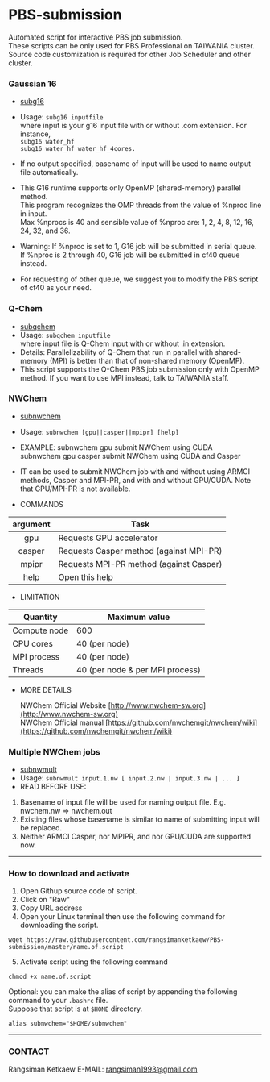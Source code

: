 # PBS-submission
Automated script for interactive PBS job submission. <br />
These scripts can be only used for PBS Professional on TAIWANIA cluster. <br />
Source code customization is required for other Job Scheduler and other cluster.

### Gaussian 16
* [subg16](subg16) 
* Usage: `subg16 inputfile` <br />
where input is your g16 input file with or without .com extension. For instance,  <br />
`subg16 water_hf` <br />
`subg16 water_hf water_hf_4cores.`
* If no output specified, basename of input will be used to name output file automatically.

* This G16 runtime supports only OpenMP (shared-memory) parallel method.  <br />
  This program recognizes the OMP threads from the value of %nproc line in input.  <br />
  Max %nprocs is 40 and sensible value of %nproc are: 1, 2, 4, 8, 12, 16, 24, 32, and 36.

* Warning: If %nproc is set to 1, G16 job will be submitted in serial queue.  <br />
           If %nproc is 2 through 40, G16 job will be submitted in cf40 queue instead.
* For requesting of other queue, we suggest you to modify the PBS script of cf40 as your need.


### Q-Chem
* [subqchem](subqchem)
* Usage: `subqchem inputfile` <br />
where input file is Q-Chem input with or without .in extension.
* Details: Parallelizability of Q-Chem that run in parallel with shared-memory (MPI) is better than that of non-shared memory (OpenMP).
* This script supports the Q-Chem PBS job submission only with OpenMP method. If you want to use MPI instead, talk to TAIWANIA staff.

### NWChem 
* [subnwchem](subnwchem)
* Usage: `subnwchem [gpu||casper||mpipr] [help]` <br />
* EXAMPLE: subnwchem gpu                submit NWChem using CUDA  <br />
           subnwchem gpu casper      submit NWChem using CUDA and Casper

* IT can be used to submit NWChem job with and without using ARMCI methods, Casper and MPI-PR, and with and without GPU/CUDA. Note that GPU/MPI-PR is not available.

* COMMANDS

| argument | Task |
| :---: | --- |
| gpu      | Requests GPU accelerator | 
| casper   | Requests Casper method (against MPI-PR) |
| mpipr    | Requests MPI-PR method (against Casper) | 
| help     | Open this help |

* LIMITATION

| Quantity | Maximum value |
| --- | --- |
| Compute node | 600 |
| CPU cores | 40 (per node) |
| MPI process | 40 (per node) |
| Threads | 40 (per node & per MPI process) |

* MORE DETAILS

   NWChem Official Website  [http://www.nwchem-sw.org](http://www.nwchem-sw.org)  <br />
   NWChem Official manual   [https://github.com/nwchemgit/nwchem/wiki](https://github.com/nwchemgit/nwchem/wiki)
                         
### Multiple NWChem jobs
* [subnwmult](subnwmult)
* Usage: `subnwmult input.1.nw [ input.2.nw | input.3.nw | ... ]` <br />
* READ BEFORE USE: 
1. Basename of input file will be used for naming output file. E.g. nwchem.nw => nwchem.out
2. Existing files whose basename is similar to name of submitting input will be replaced.
3. Neither ARMCI Casper, nor MPIPR, and nor GPU/CUDA are supported now.

---

### How to download and activate
1. Open Githup source code of script.
2. Click on "Raw"
3. Copy URL address
4. Open your Linux terminal then use the following command for downloading the script.
```
wget https://raw.githubusercontent.com/rangsimanketkaew/PBS-submission/master/name.of.script
```
5. Activate script using the following command
```
chmod +x name.of.script
```
Optional: you can make the alias of script by appending the following command to your `.bashrc` file. <br />
Suppose that script is at `$HOME` directory.
```
alias subnwchem="$HOME/subnwchem"
```

---

### CONTACT
Rangsiman Ketkaew  E-MAIL: rangsiman1993@gmail.com

